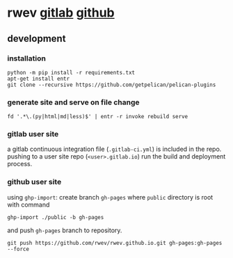 # rwev [gitlab](https://rwev.gitlab.io) [github](https://rwev.github.io)
## development
### installation
```shell
python -m pip install -r requirements.txt
apt-get install entr
git clone --recursive https://github.com/getpelican/pelican-plugins
```
### generate site and serve on file change
```shell
fd '.*\.(py|html|md|less)$' | entr -r invoke rebuild serve
```
### gitlab user site 
a gitlab continuous integration file (`.gitlab-ci.yml`) is included in the repo. pushing to a user site repo (`<user>.gitlab.io`) run the build and deployment process.

### github user site 
using `ghp-import`: create branch `gh-pages` where `public` directory is root with command
```shell
ghp-import ./public -b gh-pages 
```
and push `gh-pages` branch to repository.
```shell
git push https://github.com/rwev/rwev.github.io.git gh-pages:gh-pages --force
```



